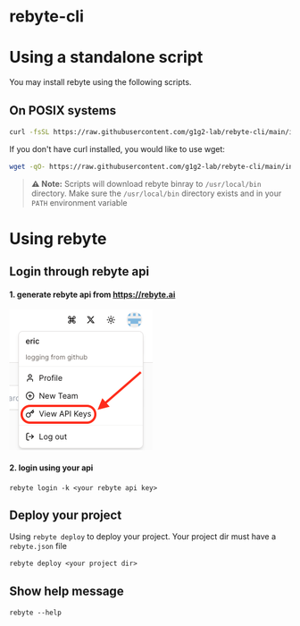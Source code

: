 # rebyte-cli

# Using a standalone script
You may install rebyte using the following scripts.

<!-- ## On Windows
Using PowerShell:

```iwr
iwr https://raw.githubusercontent.com/g1g2-lab/rebyte-cli/main/install.sh -useb | iex
``` -->

## On POSIX systems
```sh
curl -fsSL https://raw.githubusercontent.com/g1g2-lab/rebyte-cli/main/install.sh | sh -
```

If you don't have curl installed, you would like to use wget:

```sh
wget -qO- https://raw.githubusercontent.com/g1g2-lab/rebyte-cli/main/install.sh | sh -
```


<!-- On Alpine Linux
# bash
wget -qO- https://raw.githubusercontent.com/g1g2-lab/rebyte-cli/main/install.sh | ENV="$HOME/.bashrc" SHELL="$(which bash)" bash -
# sh
wget -qO- https://raw.githubusercontent.com/g1g2-lab/rebyte-cli/main/install.sh | ENV="$HOME/.shrc" SHELL="$(which sh)" sh -
# dash
wget -qO- https://raw.githubusercontent.com/g1g2-lab/rebyte-cli/main/install.sh | ENV="$HOME/.dashrc" SHELL="$(which dash)" dash - -->

> **⚠️ Note:** Scripts will download rebyte binray to `/usr/local/bin` directory. Make sure the `/usr/local/bin` directory exists and in your `PATH` environment variable

# Using rebyte

## Login through rebyte api
#### 1. generate rebyte api from https://rebyte.ai

  ![img](./imgs/create-key.png)

#### 2. login using your api
```
rebyte login -k <your rebyte api key>
```
## Deploy your project
Using `rebyte deploy` to deploy your project. Your project dir must have a `rebyte.json` file
```
rebyte deploy <your project dir>
```
## Show help message
```
rebyte --help
```